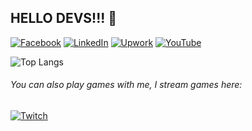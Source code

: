 ## HELLO DEVS!!! 👋

[![Facebook](https://img.shields.io/badge/Facebook-%231877F2.svg?&style=flat-square&logo=facebook&logoColor=white)](https://www.facebook.com/stvnsrrn18) 
[![LinkedIn](https://img.shields.io/badge/LinkedIn-%230077B5.svg?&style=flat-square&logo=linkedin&logoColor=white)](https://www.linkedin.com/in/steven-serrano-057206203/)
[![Upwork](https://img.shields.io/badge/UpWork-6FDA44?style=flat-square&logo=Upwork&logoColor=white)](https://www.upwork.com/freelancers/~01119acecf50c56635)
[![YouTube](https://img.shields.io/badge/YouTube-%23FF0000.svg?style=flat-square&logo=YouTube&logoColor=white)](https://www.youtube.com/channel/UCWQJkR_WABFqvHgXcPeMt9A)

![Top Langs](https://github-readme-stats.vercel.app/api/top-langs/?username=serrano1314&layout=compact&langs_count=10&theme=transparent&hide=html)
<h6>
You can also play games with me, I stream games here:</h6>

[![Twitch](https://img.shields.io/twitch/status/chunmaroo)](https://www.twitch.tv/chunmaroo)
